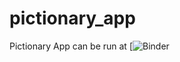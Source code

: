# pictionary_app
Pictionary App can be run at [![Binder](https://mybinder.org/v2/gh/hitchhiker3010/pictionary_app/drawpad?urlpath=%2Fvoila%2Frender%2Fdrawpad-colab.ipynb)
